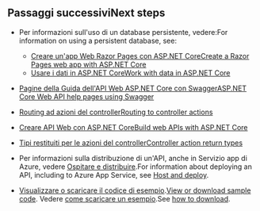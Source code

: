 ## <a name="next-steps"></a><span data-ttu-id="c9783-101">Passaggi successivi</span><span class="sxs-lookup"><span data-stu-id="c9783-101">Next steps</span></span>

* <span data-ttu-id="c9783-102">Per informazioni sull'uso di un database persistente, vedere:</span><span class="sxs-lookup"><span data-stu-id="c9783-102">For information on using a persistent database, see:</span></span>

  * [<span data-ttu-id="c9783-103">Creare un'app Web Razor Pages con ASP.NET Core</span><span class="sxs-lookup"><span data-stu-id="c9783-103">Create a Razor Pages web app with ASP.NET Core</span></span>](xref:tutorials/index)
  * [<span data-ttu-id="c9783-104">Usare i dati in ASP.NET Core</span><span class="sxs-lookup"><span data-stu-id="c9783-104">Work with data in ASP.NET Core</span></span>](xref:data/index)

* [<span data-ttu-id="c9783-105">Pagine della Guida dell'API Web ASP.NET Core con Swagger</span><span class="sxs-lookup"><span data-stu-id="c9783-105">ASP.NET Core Web API help pages using Swagger</span></span>](xref:tutorials/web-api-help-pages-using-swagger)
* [<span data-ttu-id="c9783-106">Routing ad azioni del controller</span><span class="sxs-lookup"><span data-stu-id="c9783-106">Routing to controller actions</span></span>](xref:mvc/controllers/routing)
* [<span data-ttu-id="c9783-107">Creare API Web con ASP.NET Core</span><span class="sxs-lookup"><span data-stu-id="c9783-107">Build web APIs with ASP.NET Core</span></span>](xref:web-api/index)
* [<span data-ttu-id="c9783-108">Tipi restituiti per le azioni del controller</span><span class="sxs-lookup"><span data-stu-id="c9783-108">Controller action return types</span></span>](xref:web-api/action-return-types)
* <span data-ttu-id="c9783-109">Per informazioni sulla distribuzione di un'API, anche in Servizio app di Azure, vedere [Ospitare e distribuire](xref:host-and-deploy/index).</span><span class="sxs-lookup"><span data-stu-id="c9783-109">For information about deploying an API, including to Azure App Service, see [Host and deploy](xref:host-and-deploy/index).</span></span>
* <span data-ttu-id="c9783-110">[Visualizzare o scaricare il codice di esempio](https://github.com/aspnet/Docs/tree/master/aspnetcore/tutorials/first-web-api/samples).</span><span class="sxs-lookup"><span data-stu-id="c9783-110">[View or download sample code](https://github.com/aspnet/Docs/tree/master/aspnetcore/tutorials/first-web-api/samples).</span></span> <span data-ttu-id="c9783-111">Vedere [come scaricare un esempio](xref:tutorials/index#how-to-download-a-sample).</span><span class="sxs-lookup"><span data-stu-id="c9783-111">See [how to download](xref:tutorials/index#how-to-download-a-sample).</span></span>